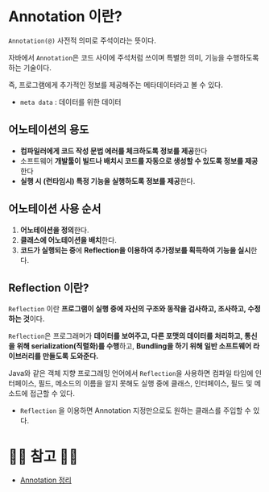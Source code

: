 # Annotation 이란?

``Annotation(@)`` 사전적 의미로 주석이라는 뜻이다.

자바에서 ``Annotation``은 코드 사이에 주석처럼 쓰이며 특별한 의미, 기능을 수행하도록 하는 기술이다.

즉, 프로그램에게 추가적인 정보를 제공해주는 메타데이터라고 볼 수 있다.

- ``meta data`` : 데이터를 위한 데이터

## 어노테이션의 용도

- **컴파일러에게 코드 작성 문법 에러를 체크하도록 정보를 제공**한다
- 소프트웨어 **개발툴이 빌드나 배치시 코드를 자동으로 생성할 수 있도록 정보를 제공**한다
- **실행 시 (런타임시) 특정 기능을 실행하도록 정보를 제공**한다.

## 어노테이션 사용 순서

1. **어노테이션을 정의**한다.
2. **클래스에 어노테이션을 배치**한다.
3. **코드가 실행되는 중**에 **Reflection을 이용하여 추가정보를 획득하여 기능을 실시**한다.

## Reflection 이란?

``Reflection`` 이란 **프로그램이 실행 중에 자신의 구조와 동작을 검사하고, 조사하고, 수정하는 것**이다.

``Reflection``은 프로그래머가 **데이터를 보여주고, 다른 포맷의 데이터를 처리하고, 통신을 위해 serialization(직렬화)를 수행**하고, **Bundling을 하기 위해 일반 소프트웨어 라이브러리를 만들도록 도와준다.**

Java와 같은 객체 지향 프로그래밍 언어에서 ``Reflection``을 사용하면 컴파일 타임에 인터페이스, 필드, 메소드의 이름을 알지 못해도 실행 중에 클래스, 인터페이스, 필드 및 메소드에 접근할 수 있다.

- ``Reflection`` 을 이용하면 Annotation 지정만으로도 원하는 클래스를 주입할 수 있다.

# 🙆‍♂️ 참고 🙇‍♂️ 

- [Annotation 정리](https://velog.io/@gillog/Spring-Annotation-정리)